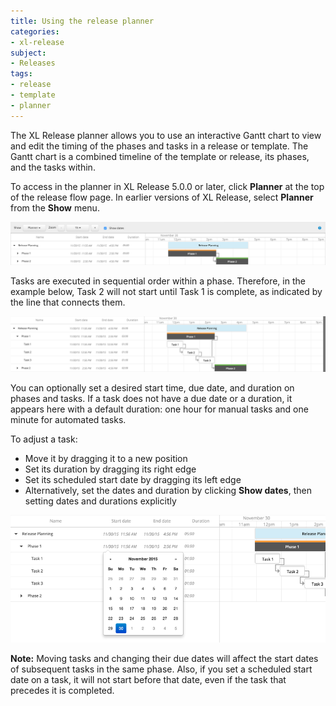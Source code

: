 ```yaml
---
title: Using the release planner
categories:
- xl-release
subject:
- Releases
tags:
- release
- template
- planner
---
```


The XL Release planner allows you to use an interactive Gantt chart to view and edit the timing of the phases and tasks in a release or template. The Gantt chart is a combined timeline of the template or release, its phases, and the tasks within.

To access in the planner in XL Release 5.0.0 or later, click **Planner** at the top of the release flow page. In earlier versions of XL Release, select **Planner** from the **Show** menu.

![Planner: phases overview](../images/planner-phases.png)

Tasks are executed in sequential order within a phase. Therefore, in the example below, Task 2 will not start until Task 1 is complete, as indicated by the line that connects them.

![Planner: default sequence](../images/planner-default-sequence.png)

You can optionally set a desired start time, due date, and duration on phases and tasks. If a task does not have a due date or a duration, it appears here with a default duration: one hour for manual tasks and one minute for automated tasks.

To adjust a task:

* Move it by dragging it to a new position
* Set its duration by dragging its right edge
* Set its scheduled start date by dragging its left edge
* Alternatively, set the dates and duration by clicking **Show dates**, then setting dates and durations explicitly

![Planner: sequence with start and dates](../images/planner-date-picker.png)

**Note:** Moving tasks and changing their due dates will affect the start dates of subsequent tasks in the same phase. Also, if you set a scheduled start date on a task, it will not start before that date, even if the task that precedes it is completed.
